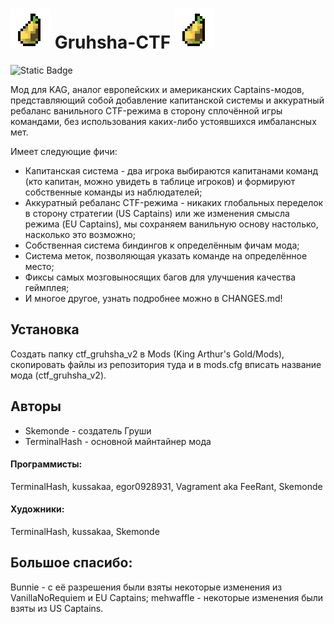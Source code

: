 # ![grusha](Base/Sprites/Common/grusha.png) Gruhsha-CTF ![grusha](Base/Sprites/Common/grusha.png)
![Static Badge](https://img.shields.io/badge/version-v2.17.2-%23ad7fa8?style=plastic)

Мод для KAG, аналог европейских и американских Captains-модов, представляющий собой добавление капитанской системы и аккуратный ребаланс ванильного CTF-режима в сторону сплочённой игры командами, без использования каких-либо устоявшихся имбалансных мет.

Имеет следующие фичи:
- Капитанская система - два игрока выбираются капитанами команд (кто капитан, можно увидеть в таблице игроков) и формируют собственные команды из наблюдателей;
- Аккуратный ребаланс CTF-режима - никаких глобальных переделок в сторону стратегии (US Captains) или же изменения смысла режима (EU Captains), мы сохраняем ванильную основу настолько, насколько это возможно;
- Собственная система биндингов к определённым фичам мода;
- Система меток, позволяющая указать команде на определённое место;
- Фиксы самых мозговыносящих багов для улучшения качества геймплея;
- И многое другое, узнать подробнее можно в CHANGES.md!

## Установка
Создать папку ctf_gruhsha_v2 в Mods (King Arthur's Gold/Mods), скопировать файлы из репозитория туда и в mods.cfg вписать название мода (ctf_gruhsha_v2).

## Авторы
- Skemonde - создатель Груши
- TerminalHash - основной майнтайнер мода

#### Программисты:
TerminalHash, kussakaa, egor0928931, Vagrament aka FeeRant, Skemonde

#### Художники:
TerminalHash, kussakaa, Skemonde

## Большое спасибо:
Bunnie - с её разрешения были взяты некоторые изменения из VanillaNoRequiem и EU Captains;
mehwaffle - некоторые изменения были взяты из US Captains.

